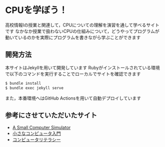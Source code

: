 # CPUを学ぼう！

高校情報Iの授業と関連して，CPUについての理解を演習を通して学べるサイトです
なかなか授業で扱わないCPUの仕組みについて，どうやってプログラムが動いているのかを実際にプログラムを書きながら学ぶことができます

## 開発方法

本サイトはJekyllを用いて開発しています
Rubyがインストールされている環境で以下のコマンドを実行することでローカルでサイトを確認できます

```bash
$ bundle install
$ bundle exec jekyll serve
```

また，本番環境へはGitHub Actionsを用いて自動デプロイしています

## 参考にさせていただいたサイト

- [A Small Computer Simulator](https://joho.g-edu.uec.ac.jp/joho/cl2023/PRAC/sim.html)
- [小さなコンピュータ入門](https://zenn.dev/kanaru5757/articles/ceb362e9c49950)
- [コンピュータリテラシー](https://joho.g-edu.uec.ac.jp/joho/cl2023/cl2022-20210724.pdf)